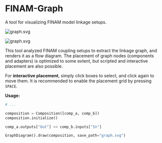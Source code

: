# FINAM-Graph

A tool for visualizing FINAM model linkage setups.

![graph.svg](https://git.ufz.de/FINAM/finam-graph/uploads/2542cdd9ee03e1ccf0fc274d9859c1ec/graph.svg)

![graph.svg](https://git.ufz.de/FINAM/finam-graph/uploads/2910f3eb9c13923b8654cb0834132298/graph_simple.svg)

This tool analyzed FINAM coupling setups to extract the linkage graph, and renders it as a flow diagram.
The placement of graph nodes (components and adapters) is optimized to some extent, but scripted and interactive placement are also possible.

For **interactive placement**, simply click boxes to select, and click again to move them.
It is recommended to enable the placement grid by pressing `SPACE`.

**Usage:**

```python
# ...

composition = Composition([comp_a, comp_b])
composition.initialize()

comp_a.outputs["Out"] >> comp_b.inputs["In"]

GraphDiagram().draw(composition, save_path="graph.svg")
```
